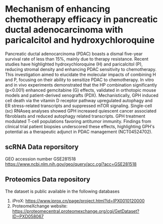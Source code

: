 # Mechanism of enhancing chemotherapy efficacy in pancreatic ductal adenocarcinoma with paricalcitol and hydroxychloroquine

Pancreatic ductal adenocarcinoma (PDAC) boasts a dismal five-year survival rate of less than 15%, mainly due to therapy resistance. Recent studies have highlighted hydroxychloroquine (H) and paricalcitol (P), reducing stromal density and enhancing PDAC sensitivity to chemotherapy. This investigation aimed to elucidate the molecular impacts of combining H and P, focusing on their ability to sensitize PDAC to chemotherapy. In vitro and in vivo experiments demonstrated that the HP combination significantly (p<0.001) enhanced gemcitabine (G) effects, validated in orthotopic mouse models and patient-derived xenografts (PDX). Mechanistically, GPH induced cell death via the vitamin D receptor pathway upregulated autophagy and ER stress-related transcripts and suppressed mTOR signaling. Single-cell (sc) RNAseq analyses showed GPH increased quiescent cancer associated fibroblasts and reduced autophagy related transcripts. GPH treatment modulated T-cell populations favoring antitumor immunity. Findings from clinical trial patient biopsies underscored these effects, highlighting GPH's potential as a therapeutic adjunct in PDAC management (NCT04524702).

## scRNA Data reporsitory
GEO accession number GSE281518
https://www.ncbi.nlm.nih.gov/geo/query/acc.cgi?acc=GSE281518
## Proteomics Data repository
The dataset is public available in the following databases
1. iProX: https://www.iprox.cn/page/project.html?id=IPX0010120000
2. ProteomeXchange website: https://proteomecentral.proteomexchange.org/cgi/GetDataset?ID=PXD058067

